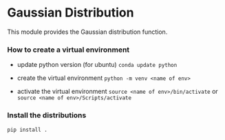 # Gaussian Distribution
This module provides the Gaussian distribution function.

### How to create a virtual environment
- update python version (for ubuntu)
`conda update python`

- create the virtual environment
`python -m venv <name of env>`

- activate the virtual environment
`source <name of env>/bin/activate` or
`source <name of env>/Scripts/activate`


### Install the distributions
`pip install .`
